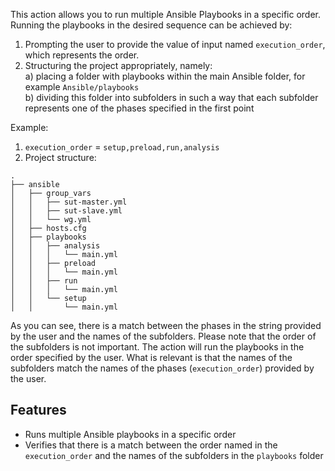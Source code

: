 This action allows you to run multiple Ansible Playbooks in a specific order.
Running the playbooks in the desired sequence can be achieved by:

1. Prompting the user to provide the value of input named `execution_order`, which represents the order.
2. Structuring the project appropriately, namely:  
   a) placing a folder with playbooks within the main Ansible folder, for example `Ansible/playbooks`  
   b) dividing this folder into subfolders in such a way that each subfolder represents one of the phases specified in the first point

Example:
1. `execution_order` = `setup,preload,run,analysis`
2. Project structure:
```
.
├── ansible
│   ├── group_vars
│   │   ├── sut-master.yml
│   │   ├── sut-slave.yml
│   │   └── wg.yml
│   ├── hosts.cfg
│   ├── playbooks
│   │   ├── analysis
│   │   │   └── main.yml
│   │   ├── preload
│   │   │   └── main.yml
│   │   ├── run
│   │   │   └── main.yml
│   │   └── setup
│   │       └── main.yml
```

As you can see, there is a match between the phases in the string provided by the user and the names of the subfolders. Please note that the order of the subfolders is not important. The action will run the playbooks in the order specified by the user.
What is relevant is that the names of the subfolders match the names of the phases (`execution_order`) provided by the user.

## Features

- Runs multiple Ansible playbooks in a specific order
- Verifies that there is a match between the order named in the `execution_order` and the names of the subfolders in the `playbooks` folder
